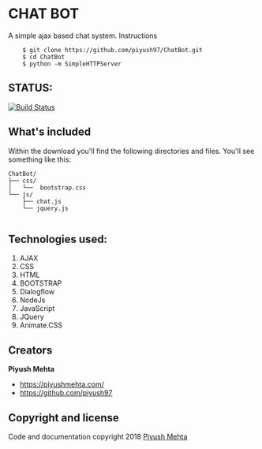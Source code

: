 # CHAT BOT

A simple ajax based chat system.
Instructions
```
    $ git clone https://github.com/piyush97/ChatBot.git
    $ cd ChatBot
    $ python -m SimpleHTTPServer 
```

## STATUS:
[![Build Status](https://travis-ci.org/piyush97/ChatBot.svg?branch=master)](https://travis-ci.org/piyush97/ChatBot.svg?branch=master)


## What's included

Within the download you'll find the following directories and files. You'll see something like this:

```
ChatBot/
├── css/
│   └──  bootstrap.css
└── js/
    ├── chat.js
    └── jquery.js
   
```
## Technologies used:
1. AJAX
2. CSS
3. HTML
4. BOOTSTRAP
5. Dialogflow
6. NodeJs
7. JavaScript 
8. JQuery
9. Animate.CSS

[logo]:http://www.itechnion.com/index.php?do=jquery "JQUERY"
[logo]:https://worldvectorlogo.com/logo/javascript "JS"
## Creators

**Piyush Mehta**

- <https://piyushmehta.com/>
- <https://github.com/piyush97>

## Copyright and license

Code and documentation copyright 2018  [Piyush Mehta](https://github.com/piyush97)
